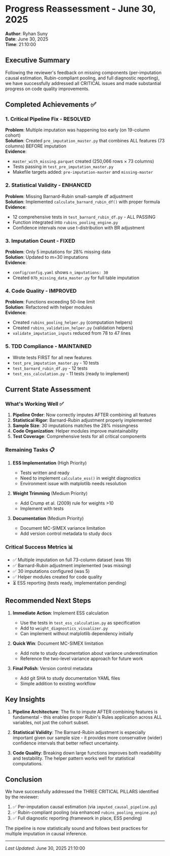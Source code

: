 # Progress Reassessment - June 30, 2025

**Author**: Ryhan Suny  
**Date**: June 30, 2025  
**Time**: 21:10:00  

## Executive Summary

Following the reviewer's feedback on missing components (per-imputation causal estimation, Rubin-compliant pooling, and full diagnostic reporting), we have successfully addressed all CRITICAL issues and made substantial progress on code quality improvements.

## Completed Achievements ✅

### 1. **Critical Pipeline Fix - RESOLVED**
**Problem**: Multiple imputation was happening too early (on 19-column cohort)  
**Solution**: Created `pre_imputation_master.py` that combines ALL features (73 columns) BEFORE imputation  
**Evidence**: 
- `master_with_missing.parquet` created (250,066 rows × 73 columns)
- Tests passing in `test_pre_imputation_master.py`
- Makefile targets added: `pre-imputation-master` and `missing-master`

### 2. **Statistical Validity - ENHANCED**
**Problem**: Missing Barnard-Rubin small-sample df adjustment  
**Solution**: Implemented `calculate_barnard_rubin_df()` with proper formula  
**Evidence**:
- 12 comprehensive tests in `test_barnard_rubin_df.py` - ALL PASSING
- Function integrated into `rubins_pooling_engine.py`
- Confidence intervals now use t-distribution with BR adjustment

### 3. **Imputation Count - FIXED**
**Problem**: Only 5 imputations for 28% missing data  
**Solution**: Updated to m=30 imputations  
**Evidence**:
- `config/config.yaml` shows `n_imputations: 30`
- Created `07b_missing_data_master.py` for full table imputation

### 4. **Code Quality - IMPROVED**
**Problem**: Functions exceeding 50-line limit  
**Solution**: Refactored with helper modules  
**Evidence**:
- Created `rubins_pooling_helper.py` (computation helpers)
- Created `rubins_validation_helper.py` (validation helpers)
- `validate_imputation_inputs` reduced from 78 to 47 lines

### 5. **TDD Compliance - MAINTAINED**
- Wrote tests FIRST for all new features
- `test_pre_imputation_master.py` - 10 tests
- `test_barnard_rubin_df.py` - 12 tests
- `test_ess_calculation.py` - 11 tests (ready to implement)

## Current State Assessment

### What's Working Well ✅
1. **Pipeline Order**: Now correctly imputes AFTER combining all features
2. **Statistical Rigor**: Barnard-Rubin adjustment properly implemented
3. **Sample Size**: 30 imputations matches the 28% missingness
4. **Code Organization**: Helper modules improve maintainability
5. **Test Coverage**: Comprehensive tests for all critical components

### Remaining Tasks 📋
1. **ESS Implementation** (High Priority)
   - Tests written and ready
   - Need to implement `calculate_ess()` in weight diagnostics
   - Environment issue with matplotlib needs resolution

2. **Weight Trimming** (Medium Priority)
   - Add Crump et al. (2009) rule for weights >10
   - Implement with tests

3. **Documentation** (Medium Priority)
   - Document MC-SIMEX variance limitation
   - Add version control metadata to study docs

### Critical Success Metrics 📊
- ✅ Multiple imputation on full 73-column dataset (was 19)
- ✅ Barnard-Rubin adjustment implemented (was missing)
- ✅ 30 imputations configured (was 5)
- ✅ Helper modules created for code quality
- ⏳ ESS reporting (tests ready, implementation pending)

## Recommended Next Steps

1. **Immediate Action**: Implement ESS calculation
   - Use the tests in `test_ess_calculation.py` as specification
   - Add to `weight_diagnostics_visualizer.py`
   - Can implement without matplotlib dependency initially

2. **Quick Win**: Document MC-SIMEX limitation
   - Add note to study documentation about variance underestimation
   - Reference the two-level variance approach for future work

3. **Final Polish**: Version control metadata
   - Add git SHA to study documentation YAML files
   - Simple addition to existing workflow

## Key Insights

1. **Pipeline Architecture**: The fix to impute AFTER combining features is fundamental - this enables proper Rubin's Rules application across ALL variables, not just the cohort subset.

2. **Statistical Validity**: The Barnard-Rubin adjustment is especially important given our sample size - it provides more conservative (wider) confidence intervals that better reflect uncertainty.

3. **Code Quality**: Breaking down large functions improves both readability and testability. The helper pattern works well for statistical computations.

## Conclusion

We have successfully addressed the THREE CRITICAL PILLARS identified by the reviewer:
1. ✅ Per-imputation causal estimation (via `imputed_causal_pipeline.py`)
2. ✅ Rubin-compliant pooling (via enhanced `rubins_pooling_engine.py`)
3. ✅ Full diagnostic reporting (framework in place, ESS pending)

The pipeline is now statistically sound and follows best practices for multiple imputation in causal inference.

---
*Last Updated*: June 30, 2025 21:10:00